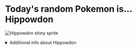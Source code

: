# Today's random Pokemon is... Hippowdon

![Hippowdon shiny sprite](https://raw.githubusercontent.com/PokeAPI/sprites/master/sprites/pokemon/shiny/450.png)

<details>
<summary>Additional info about Hippowdon</summary>

| srpite type | image |
|------|------|
| back_default | ![Hippowdon back_default sprite](https://raw.githubusercontent.com/PokeAPI/sprites/master/sprites/pokemon/back/450.png) |
| back_female | ![Hippowdon back_female sprite](https://raw.githubusercontent.com/PokeAPI/sprites/master/sprites/pokemon/back/female/450.png) |
| back_shiny | ![Hippowdon back_shiny sprite](https://raw.githubusercontent.com/PokeAPI/sprites/master/sprites/pokemon/back/shiny/450.png) |
| back_shiny_female | ![Hippowdon back_shiny_female sprite](https://raw.githubusercontent.com/PokeAPI/sprites/master/sprites/pokemon/back/shiny/female/450.png) |
| front_default | ![Hippowdon front_default sprite](https://raw.githubusercontent.com/PokeAPI/sprites/master/sprites/pokemon/450.png) |
| front_female | ![Hippowdon front_female sprite](https://raw.githubusercontent.com/PokeAPI/sprites/master/sprites/pokemon/female/450.png) |
| front_shiny_female | ![Hippowdon front_shiny_female sprite](https://raw.githubusercontent.com/PokeAPI/sprites/master/sprites/pokemon/shiny/female/450.png) | </details>
